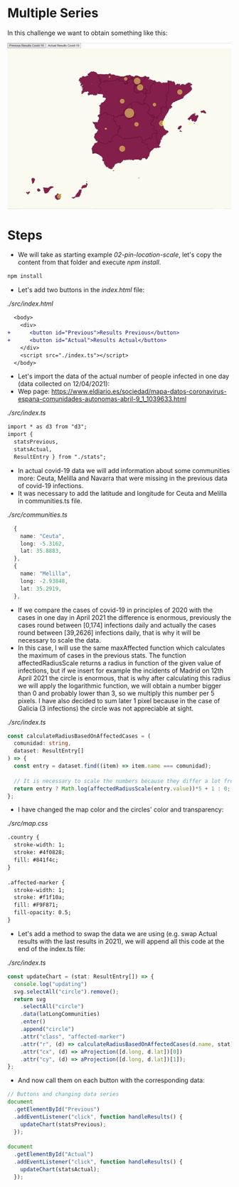 # Multiple Series

In this challenge we want to obtain something like this:

![map affected coronavirus](./content/map_Task1.png "affected coronavirus")


# Steps

- We will take as starting example _02-pin-location-scale_, let's copy the content from that folder and execute _npm install_.

```bash
npm install
```

- Let's add two buttons in the _index.html_ file:

_./src/index.html_

```diff
  <body>
    <div>
+      <button id="Previous">Results Previous</button>
+      <button id="Actual">Results Actual</button>
    </div>
    <script src="./index.ts"></script>
  </body>
```

- Let's import the data of the actual number of people infected in one day (data collected on 12/04/2021):
- Wep page: https://www.eldiario.es/sociedad/mapa-datos-coronavirus-espana-comunidades-autonomas-abril-9_1_1039633.html

_./src/index.ts_

```diff
import * as d3 from "d3";
import { 
  statsPrevious, 
  statsActual, 
  ResultEntry } from "./stats";
```

- In actual covid-19 data we will add information about some communities more: Ceuta, Melilla and Navarra that were missing in the previous data of covid-19 infections.
- It was necessary to add the latitude and longitude for Ceuta and Melilla in communities.ts file.

_./src/communities.ts_
```typescript
  {
    name: "Ceuta",
    long: -5.3162,
    lat: 35.8883,
  },
  {
    name: "Melilla",
    long: -2.93848,
    lat: 35.2919,
  },
```

- If we compare the cases of covid-19 in principles of 2020 with the cases in one day in April 2021 the difference is enormous, previously the cases round between [0,174] infections daily and actually the cases round between [39,2626] infections daily, that is why it will be necessary to scale the data.
- In this case, I will use the same maxAffected function which calculates the maximum of cases in the previous stats. The function affectedRadiusScale returns a radius in function of the given value of infections, but if we insert for example the incidents of Madrid on 12th April 2021 the circle is enormous, that is why after calculating this radius we will apply the logarithmic function, we will obtain a number bigger than 0 and probably lower than 3, so we multiply this number per 5 pixels. I have also decided to sum later 1 pixel because in the case of Galicia (3 infections) the circle was not appreciable at sight.

_./src/index.ts_

```typescript
const calculateRadiusBasedOnAffectedCases = (
  comunidad: string,
  dataset: ResultEntry[]
) => {
  const entry = dataset.find((item) => item.name === comunidad);

  // It is necessary to scale the numbers because they differ a lot from the previous and the actuals
  return entry ? Math.log(affectedRadiusScale(entry.value))*5 + 1 : 0;
};
```

- I have changed the map color and the circles' color and transparency:

_./src/map.css_

```diff
.country {
  stroke-width: 1;
  stroke: #4f0828;
  fill: #841f4c;
}

.affected-marker {
  stroke-width: 1;
  stroke: #f1f10a;
  fill: #F9F871;
  fill-opacity: 0.5;
}
```

- Let's add a method to swap the data we are using (e.g. swap Actual results with the last results in 2021),
  we will append all this code at the end of the index.ts file:

_./src/index.ts_

```typescript
const updateChart = (stat: ResultEntry[]) => {
  console.log("updating")
  svg.selectAll("circle").remove();
  return svg
    .selectAll("circle")
    .data(latLongCommunities)
    .enter()
    .append("circle")
    .attr("class", "affected-marker")
    .attr("r", (d) => calculateRadiusBasedOnAffectedCases(d.name, stat))
    .attr("cx", (d) => aProjection([d.long, d.lat])[0])
    .attr("cy", (d) => aProjection([d.long, d.lat])[1]);
};
```

- And now call them on each button with the corresponding data:

```typescript
// Buttons and changing data series
document
  .getElementById("Previous")
  .addEventListener("click", function handleResults() {
    updateChart(statsPrevious);
  });

document
  .getElementById("Actual")
  .addEventListener("click", function handleResults() {
    updateChart(statsActual);
  });
```
